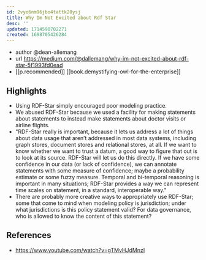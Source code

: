 ```yaml
---
id: 2vyo6nm96jbo4tattk28ysj
title: Why Im Not Excited about Rdf Star
desc: ''
updated: 1714590702271
created: 1698705426284
---
```


- author @dean-allemang
- url https://medium.com/@dallemang/why-im-not-excited-about-rdf-star-5f1993fd0ead
- [[p.recommended]] [[book.demystifying-owl-for-the-enterprise]]

## Highlights

- Using RDF-Star simply encouraged poor modeling practice.
- We abused RDF-Star because we used a facility for making statements about statements to instead make statements about doctor visits or airline flights.
- "RDF-Star really is important, because it lets us address a lot of things about data usage that aren’t addressed in most data systems, including graph stores, document stores and relational stores, at all. If we want to know whether we want to trust a datum, a good way to figure that out is to look at its source. RDF-Star will let us do this directly. If we have some confidence in our data (or lack of confidence), we can annotate statements with some measure of confidence; maybe a probability estimate or some fuzzy measure. Temporal and bi-temporal reasoning is important in many situations; RDF-Star provides a way we can represent time scales on statement, in a standard, interoperable way."
- There are probably more creative ways to appropriately use RDF-Star; some that come to mind when modeling policy is jurisdiction; under what jurisdictions is this policy statement valid? For data governance, who is allowed to know the content of this statement?


## References

- https://www.youtube.com/watch?v=gTMvHJdMnzI